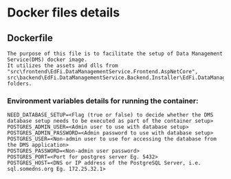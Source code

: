 # Docker files details

## Dockerfile

    The purpose of this file is to facilitate the setup of Data Management Service(DMS) docker image.
    It utilizes the assets and dlls from "src\frontend\EdFi.DataManagementService.Frontend.AspNetCore", src\backend\EdFi.DataManagementService.Backend.Installer\EdFi.DataManagementService.Backend.Installer
    folders.

### Environment variables details for running the container:

    NEED_DATABASE_SETUP=<Flag (true or false) to decide whether the DMS database setup needs to be executed as part of the container setup>
    POSTGRES_ADMIN_USER=<Admin user to use with database setup>
    POSTGRES_ADMIN_PASSWORD=<Admin password to use with database setup>
    POSTGRES_USER=<Non-admin user to use for accessing the database from the DMS application>
    POSTGRES_PASSWORD=<Non-admin user password>
    POSTGRES_PORT=<Port for postgres server Eg. 5432>
    POSTGRES_HOST=<DNS or IP address of the PostgreSQL Server, i.e. sql.somedns.org Eg. 172.25.32.1>
